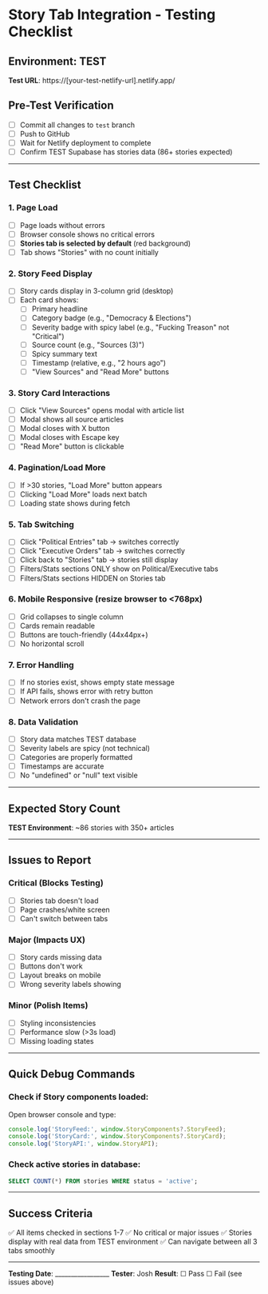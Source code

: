 # Story Tab Integration - Testing Checklist

## Environment: TEST
**Test URL**: https://[your-test-netlify-url].netlify.app/

## Pre-Test Verification
- [ ] Commit all changes to `test` branch
- [ ] Push to GitHub
- [ ] Wait for Netlify deployment to complete
- [ ] Confirm TEST Supabase has stories data (86+ stories expected)

---

## Test Checklist

### 1. Page Load
- [ ] Page loads without errors
- [ ] Browser console shows no critical errors
- [ ] **Stories tab is selected by default** (red background)
- [ ] Tab shows "Stories" with no count initially

### 2. Story Feed Display
- [ ] Story cards display in 3-column grid (desktop)
- [ ] Each card shows:
  - [ ] Primary headline
  - [ ] Category badge (e.g., "Democracy & Elections")
  - [ ] Severity badge with spicy label (e.g., "Fucking Treason" not "Critical")
  - [ ] Source count (e.g., "Sources (3)")
  - [ ] Spicy summary text
  - [ ] Timestamp (relative, e.g., "2 hours ago")
  - [ ] "View Sources" and "Read More" buttons

### 3. Story Card Interactions
- [ ] Click "View Sources" opens modal with article list
- [ ] Modal shows all source articles
- [ ] Modal closes with X button
- [ ] Modal closes with Escape key
- [ ] "Read More" button is clickable

### 4. Pagination/Load More
- [ ] If >30 stories, "Load More" button appears
- [ ] Clicking "Load More" loads next batch
- [ ] Loading state shows during fetch

### 5. Tab Switching
- [ ] Click "Political Entries" tab → switches correctly
- [ ] Click "Executive Orders" tab → switches correctly
- [ ] Click back to "Stories" tab → stories still display
- [ ] Filters/Stats sections ONLY show on Political/Executive tabs
- [ ] Filters/Stats sections HIDDEN on Stories tab

### 6. Mobile Responsive (resize browser to <768px)
- [ ] Grid collapses to single column
- [ ] Cards remain readable
- [ ] Buttons are touch-friendly (44x44px+)
- [ ] No horizontal scroll

### 7. Error Handling
- [ ] If no stories exist, shows empty state message
- [ ] If API fails, shows error with retry button
- [ ] Network errors don't crash the page

### 8. Data Validation
- [ ] Story data matches TEST database
- [ ] Severity labels are spicy (not technical)
- [ ] Categories are properly formatted
- [ ] Timestamps are accurate
- [ ] No "undefined" or "null" text visible

---

## Expected Story Count
**TEST Environment**: ~86 stories with 350+ articles

---

## Issues to Report

### Critical (Blocks Testing)
- [ ] Stories tab doesn't load
- [ ] Page crashes/white screen
- [ ] Can't switch between tabs

### Major (Impacts UX)
- [ ] Story cards missing data
- [ ] Buttons don't work
- [ ] Layout breaks on mobile
- [ ] Wrong severity labels showing

### Minor (Polish Items)
- [ ] Styling inconsistencies
- [ ] Performance slow (>3s load)
- [ ] Missing loading states

---

## Quick Debug Commands

### Check if Story components loaded:
Open browser console and type:
```javascript
console.log('StoryFeed:', window.StoryComponents?.StoryFeed);
console.log('StoryCard:', window.StoryComponents?.StoryCard);
console.log('StoryAPI:', window.StoryAPI);
```

### Check active stories in database:
```sql
SELECT COUNT(*) FROM stories WHERE status = 'active';
```

---

## Success Criteria
✅ All items checked in sections 1-7
✅ No critical or major issues
✅ Stories display with real data from TEST environment
✅ Can navigate between all 3 tabs smoothly

---

**Testing Date**: _________________
**Tester**: Josh
**Result**: ☐ Pass  ☐ Fail (see issues above)
